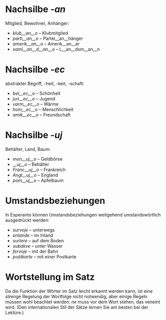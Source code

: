 # Nachsilbe *-an*

Mitglied, Bewohner, Anhänger:

- *klub__an__o* – Klubmitglied
- *parti__an__o* – Partei__an__hänger
- *amerik__an__o* – Amerik__an__er
- *saml__an__d__an__o* – L__an__dsm__an__n
 

# Nachsilbe *-ec*

abstrakter Begriff, -heit, -keit, -schaft:

- *bel__ec__o* – Schönheit
- *jun__ec__o* – Jugend
- *varm__ec__o* – Wärme
- *hom__ec__o* – Menschlichkeit
- *amik__ec__o* – Freundschaft
 

# Nachsilbe *-uj*

Behälter, Land, Baum:

- *mon__uj__o* – Geldbörse
- *__uj__o* – Behälter
- *Franc__uj__o* – Frankreich
- *Angl__uj__o* – England
- *pom__uj__o* – Apfelbaum
 

# Umstandsbeziehungen

In Esperanto können Umstandsbeziehungen weitgehend umstandswörtlich ausgedrückt werden:

- *survoje* – unterwegs
- *enlande* – im Inland
- *surtere* – auf dem Boden
- *subakve* – unter Wasser
- *fervoje* – mit der Bahn
- *poŝtkarte* – mit einer Postkarte
 

# Wortstellung im Satz

Da die Funktion der Wörter im Satz leicht erkannt werden kann, ist eine strenge Regelung der Wortfolge nicht notwendig, aber einige Regeln müssen wohl beachtet werden: *ne* muss vor dem Wort stehen, das veneint wird. (Den internationalen Stil der Sätze lernen Sie am besten bei der Lektüre.)

 
